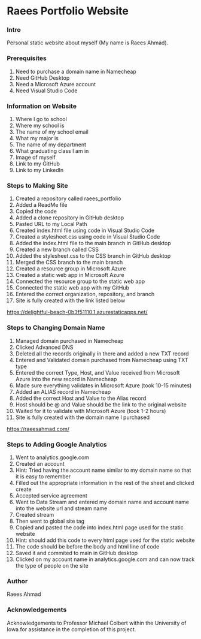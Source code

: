 # Raees Portfolio Website


### Intro
Personal static website about myself (My name is Raees Ahmad).

### Prerequisites
1. Need to purchase a domain name in Namecheap
2. Need GitHub Desktop
3. Need a Microsoft Azure account
4. Need Visual Studio Code

### Information on Website
1. Where I go to school
2. Where my school is
3. The name of my school email
4. What my major is
5. The name of my department
6. What graduating class I am in
7. Image of myself
8. Link to my GitHub
9. Link to my LinkedIn

### Steps to Making Site
1. Created a repository called raees_portfolio
2. Added a ReadMe file
3. Copied the code
4. Added a clone repository in GitHub desktop
5. Pasted URL to my Local Path
6. Created index.html file using code in Visual Studio Code
7. Created a stylesheet.css using code in Visual Studio Code
8. Added the index.html file to the main branch in GitHub desktop
9. Created a new branch called CSS
10. Added the stylesheet.css to the CSS branch in GitHub desktop
11. Merged the CSS branch to the main branch
12. Created a resource group in Microsoft Azure
13. Created a static web app in Microsoft Azure
14. Connected the resource group to the static web app
15. Connected the static web app with my GitHub
16. Entered the correct organization, repository, and branch
17. Site is fully created with the link listed below

https://delightful-beach-0b3f51110.1.azurestaticapps.net/

### Steps to Changing Domain Name
1. Managed domain purchased in Namecheap
2. Clicked Advanced DNS
3. Deleted all the records originally in there and added a new TXT record
4. Entered and Validated domain purchased from Namecheap using TXT type
5. Entered the correct Type, Host, and Value received from Microsoft Azure into the new record in Namecheap
6. Made sure everything validates in Microsoft Azure (took 10-15 minutes)
7. Added an ALIAS record in Namecheap
8. Added the correct Host and Value to the Alias record
9. Host should be @ and Value should be the link to the original website
10. Waited for it to validate with Microsoft Azure (took 1-2 hours)
11. Site is fully created with the domain name I purchased

https://raeesahmad.com/

### Steps to Adding Google Analytics
1. Went to analytics.google.com
2. Created an account
3. Hint: Tried having the account name similar to my domain name so that it is easy to remember
4. Filled out the appropriate information in the rest of the sheet and clicked create
5. Accepted service agreement
6. Went to Data Stream and entered my domain name and account name into the website url and stream name
7. Created stream
8. Then went to global site tag
9. Copied and pasted the code into index.html page used for the static website
10. Hint: should add this code to every html page used for the static website
11. The code should be before the body and html line of code
12. Saved it and commited to main in GitHub desktop
13. Clicked on my account name in analytics.google.com and can now track the type of people on the site

### Author
Raees Ahmad

### Acknowledgements
Acknowledgements to Professor Michael Colbert within the University of Iowa for assistance in the completion of this project.
